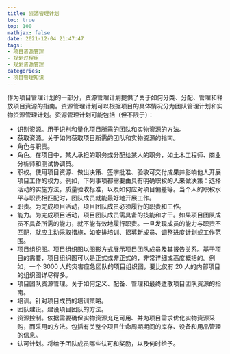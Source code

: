 ```yaml
---
title: 资源管理计划
toc: true
top: 100
mathjax: false
date: 2021-12-04 21:47:47
tags:
- 项目资源管理
- 规划过程组
- 规划资源管理
categories:
- 项目管理知识
---
```

作为项目管理计划的一部分，资源管理计划提供了关于如何分类、分配、管理和释放项目资源的指南。资源管理计划可以根据项目的具体情况分为团队管理计划和实物资源管理计划。资源管理计划可能包括（但不限于）：

- 识别资源。用于识别和量化项目所需的团队和实物资源的方法。
- 获取资源。关于如何获取项目所需的团队和实物资源的指南。
- 角色与职责。
- 角色。在项目中，某人承担的职务或分配给某人的职务，如土木工程师、商业分析师和测试协调员。
- 职权。使用项目资源、做出决策、签字批准、验收可交付成果并影响他人开展项目工作的权力。例如，下列事项都需要由具有明确职权的人来做决策：选择活动的实施方法，质量验收标准，以及如何应对项目偏差等。当个人的职权水平与职责相匹配时，团队成员就能最好地开展工作。
- 职责。为完成项目活动，项目团队成员必须履行的职责和工作。
- 能力。为完成项目活动，项目团队成员需具备的技能和才干。如果项目团队成员不具备所需的能力，就不能有效地履行职责。一旦发现成员的能力与职责不匹配，就应主动采取措施，如安排培训、招募新成员、调整进度计划或工作范围。
- 项目组织图。项目组织图以图形方式展示项目团队成员及其报告关系。基于项目的需要，项目组织图可以是正式或非正式的，非常详细或高度概括的。例如，一个 3000 人的灾害应急团队的项目组织图，要比仅有 20 人的内部项目的组织图详尽得多。
- 项目团队资源管理。关于如何定义、配备、管理和最终遣散项目团队资源的指南。
- 培训。针对项目成员的培训策略。
- 团队建设。建设项目团队的方法。
- 资源控制。依据需要确保实物资源充足可用、并为项目需求优化实物资源采购，而采用的方法。包括有关整个项目生命周期期间的库存、设备和用品管理的信息。
- 认可计划。将给予团队成员哪些认可和奖励，以及何时给予。
